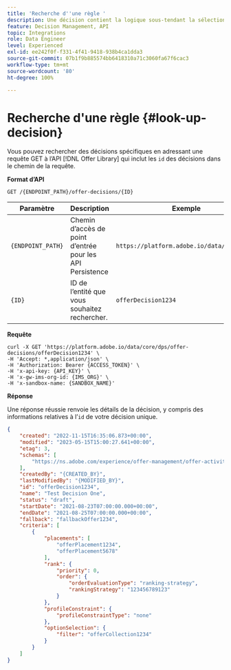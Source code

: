 ```yaml
---
title: 'Recherche d''une règle '
description: Une décision contient la logique sous-tendant la sélection d’une offre.
feature: Decision Management, API
topic: Integrations
role: Data Engineer
level: Experienced
exl-id: ee242f0f-f331-4f41-9418-938b4ca1dda3
source-git-commit: 07b1f9b885574bb6418310a71c3060fa67f6cac3
workflow-type: tm+mt
source-wordcount: '80'
ht-degree: 100%

---
```


# Recherche d&#39;une règle {#look-up-decision}

Vous pouvez rechercher des décisions spécifiques en adressant une requête GET à l’API [!DNL Offer Library] qui inclut les `id` des décisions dans le chemin de la requête.

**Format d’API**

```http
GET /{ENDPOINT_PATH}/offer-decisions/{ID}
```

| Paramètre | Description | Exemple |
| --------- | ----------- | ------- |
| `{ENDPOINT_PATH}` | Chemin d’accès de point d’entrée pour les API Persistence | `https://platform.adobe.io/data/core/dps/` |
| `{ID}` | ID de l’entité que vous souhaitez rechercher. | `offerDecision1234` |

**Requête**

```shell
curl -X GET 'https://platform.adobe.io/data/core/dps/offer-decisions/offerDecision1234' \
-H 'Accept: *,application/json' \
-H 'Authorization: Bearer {ACCESS_TOKEN}' \
-H 'x-api-key: {API_KEY}' \
-H 'x-gw-ims-org-id: {IMS_ORG}' \
-H 'x-sandbox-name: {SANDBOX_NAME}'
```

**Réponse**

Une réponse réussie renvoie les détails de la décision, y compris des informations relatives à l’`id` de votre décision unique.

```json
{
    "created": "2022-11-15T16:35:06.873+00:00",
    "modified": "2023-05-15T15:00:27.641+00:00",
    "etag": 3,
    "schemas": [
        "https://ns.adobe.com/experience/offer-management/offer-activity;version=0.8"
    ],
    "createdBy": "{CREATED_BY}",
    "lastModifiedBy": "{MODIFIED_BY}",
    "id": "offerDecision1234",
    "name": "Test Decision One",
    "status": "draft",
    "startDate": "2021-08-23T07:00:00.000+00:00",
    "endDate": "2021-08-25T07:00:00.000+00:00",
    "fallback": "fallbackOffer1234",
    "criteria": [
        {
            "placements": [
                "offerPlacement1234",
                "offerPlacement5678"
            ],
            "rank": {
                "priority": 0,
                "order": {
                    "orderEvaluationType": "ranking-strategy",
                    "rankingStrategy": "123456789123"
                }
            },
            "profileConstraint": {
                "profileConstraintType": "none"
            },
            "optionSelection": {
                "filter": "offerCollection1234"
            }
        }
    ]
}
```
